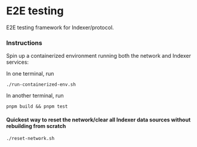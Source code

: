 # E2E testing

E2E testing framework for Indexer/protocol.

### Instructions

Spin up a containerized environment running both the network and Indexer services:

In one terminal, run

```
./run-containerized-env.sh
```

In another terminal, run
```
pnpm build && pnpm test
```

#### Quickest way to reset the network/clear all Indexer data sources without rebuilding from scratch

```
./reset-network.sh
```
